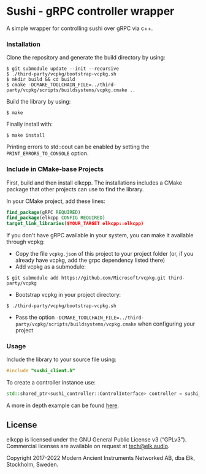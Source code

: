 # Sushi - gRPC controller wrapper #

A simple wrapper for controlling sushi over gRPC via c++.

### Installation ###

Clone the repository and generate the build directory by using:
```console
$ git submodule update --init --recursive
$ ./third-party/vcpkg/bootstrap-vcpkg.sh
$ mkdir build && cd build
$ cmake -DCMAKE_TOOLCHAIN_FILE=../third-party/vcpkg/scripts/buildsystems/vcpkg.cmake ..
```

Build the library by using:
```console
$ make
```

Finally install with:
```console
$ make install
```

Printing errors to std::cout can be enabled by setting the `PRINT_ERRORS_TO_CONSOLE` option.

### Include in CMake-base Projects ###

First, build and then install elkcpp. The installations includes a CMake package that other projects can use to find the library.

In your CMake project, add these lines:
```cmake
find_package(gRPC REQUIRED)
find_package(elkcpp CONFIG REQUIRED)
target_link_libraries($YOUR_TARGET elkcpp::elkcpp)
```

If you don't have gRPC available in your system, you can make it available through vcpkg:
  * Copy the file `vcpkg.json` of this project to your project folder (or, if you already have vcpkg, add the grpc dependency listed there)
  * Add vcpkg as a submodule:
```console
$ git submodule add https://github.com/Microsoft/vcpkg.git third-party/vcpkg
```
  * Bootstrap vcpkg in your project directory:
```console
$ ./third-party/vcpkg/bootstrap-vcpkg.sh
```
  * Pass the option `-DCMAKE_TOOLCHAIN_FILE=../third-party/vcpkg/scripts/buildsystems/vcpkg.cmake` when configuring your project

### Usage ###

Include the library to your source file using:
```c++
#include "sushi_client.h"
```
To create a controller instance use:
```c++
std::shared_ptr<sushi_controller::ControlInterface> controller = sushi_controller::CreateSushiController();
```

A more in depth example can be found [here](https://bitbucket.org/mindswteam/elkcpp/src/master/examples/SimpleSushiController.cpp).

## License
elkcpp is licensed under the GNU General Public License v3 (“GPLv3”). Commercial licenses are available on request at tech@elk.audio.

Copyright 2017-2022 Modern Ancient Instruments Networked AB, dba Elk, Stockholm, Sweden.

